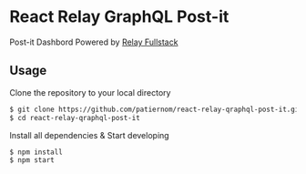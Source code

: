 # React Relay GraphQL Post-it
Post-it Dashbord Powered by [Relay Fullstack](https://lvarayut.github.io/relay-fullstack/)

## Usage

Clone the repository to your local directory
```bash
$ git clone https://github.com/patiernom/react-relay-qraphql-post-it.git
$ cd react-relay-qraphql-post-it
```

Install all dependencies & Start developing
```bash
$ npm install
$ npm start
```
